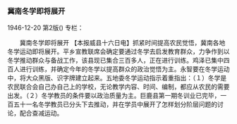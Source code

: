 ### 冀南冬学即将展开

1946-12-20
第2版()
专栏：

　　冀南冬学即将展开
    【本报威县十六日电】抓紧时间提高农民觉悟，冀南各地冬学运动即将展开。平乡宣教联席会确定要通过冬学去启发教育群众，力争作到以冬学推动群众与备战工作，该县现已集合三百多人，正在进行训练。鸡泽已集中四百人进行训练，并确定今年的冬学以提高群众的政治觉悟为主。永智要在冬学运动中，将大众黑版、识字牌建立起来。五地委冬学运动指示着重指出：（１）冬学是农民联合会自己办自己上的学校，无论教学内容、时间、编制，都应从农民的需要出发。（２）冬学教员的条件要以政治质量为主。巨鹿县第一期冬训业已完毕，一百五十一名冬学教员已分头下去推动，并在学员中展开了怎样划分阶层问题的讨论，配合查减运动。
